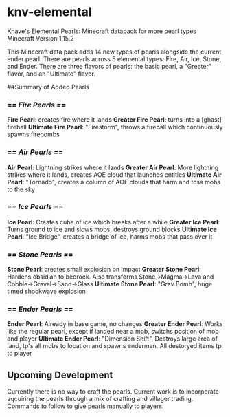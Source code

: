 # knv-elemental
Knave's Elemental Pearls: Minecraft datapack for more pearl types
Minecraft Version 1.15.2

This Minecraft data pack adds 14 new types of pearls alongside the current ender pearl.
There are pearls across 5 elemental types: Fire, Air, Ice, Stone, and Ender.
There are three flavors of pearls: the basic pearl, a "Greater" flavor, and an "Ultimate" flavor.

##Summary of Added Pearls

### =*= Fire Pearls =*=
**Fire Pearl**: creates fire where it lands
**Greater Fire Pearl**: turns into a [ghast] fireball
**Ultimate Fire Pearl**: "Firestorm", throws a fireball which continuously spawns firebombs

### =*= Air Pearls =*=
**Air Pearl**: Lightning strikes where it lands
**Greater Air Pearl**: More lightning strikes where it lands, creates AOE cloud that launches entities
**Ultimate Air Pearl**: "Tornado", creates a column of AOE clouds that harm and toss mobs to the sky

### =*= Ice Pearls =*=
**Ice Pearl**: Creates cube of ice which breaks after a while
**Greater Ice Pearl**: Turns ground to ice and slows mobs, destroys ground blocks
**Ultimate Ice Pearl**: "Ice Bridge", creates a bridge of ice, harms mobs that pass over it

### =*= Stone Pearls =*=
**Stone Pearl**: creates small explosion on impact
**Greater Stone Pearl**: Hardens obsidian to bedrock. Also transforms Stone->Magma->Lava and Cobble->Gravel->Sand->Glass
**Ultimate Stone Pearl**: "Grav Bomb", huge timed shockwave explosion 

### =*= Ender Pearls =*=
**Ender Pearl**: Already in base game, no changes
**Greater Ender Pearl**: Works like the regular pearl, except if landed near a mob, switchs position of mob and player
**Ultimate Ender Pearl**: "Dimension Shift", Destroys large area of land, tp's all mobs to location and spawns enderman. All destoryed items tp to player

## Upcoming Development
Currently there is no way to craft the pearls. Current work is to incorporate aqcuiring the pearls through a mix of crafting and villager trading.
Commands to follow to give pearls manually to players.

